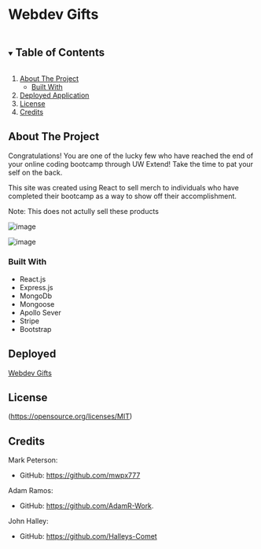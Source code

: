 

  # Webdev Gifts



<!-- TABLE OF CONTENTS -->
<details open="open">
  <summary><h2 style="display: inline-block">Table of Contents</h2></summary>
  <ol>
    <li>
      <a href="#about-the-project">About The Project</a>
      <ul>
        <li><a href="#built-with">Built With</a></li>
      </ul>
    </li>
    <li>
      <a href="#deployed">Deployed Application</a>
    </li>
    <li><a href="#license">License</a></li>
    <li><a href="#credits">Credits</a></li>
  </ol>
</details>



## About The Project

Congratulations! You are one of the lucky few who have reached the end of your online coding bootcamp through UW Extend! Take the time to pat your self on the back. 

This site was created using React to sell merch to individuals who have completed their bootcamp as a way to show off their accomplishment.

Note: This does not actully sell these products

![image](https://user-images.githubusercontent.com/74389460/119738511-6f58a280-be46-11eb-8f4b-d1a047216837.png)


![image](https://user-images.githubusercontent.com/74389460/119738523-7384c000-be46-11eb-8eb2-d3620076efbd.png)


### Built With

* React.js
* Express.js
* MongoDb
* Mongoose
* Apollo Sever
* Stripe
* Bootstrap



## Deployed 

[Webdev Gifts](https://webdev-gifts1.herokuapp.com/)

## License 

(https://opensource.org/licenses/MIT)



## Credits

Mark Peterson:

* GitHub: https://github.com/mwpx777

Adam Ramos: 

* GitHub: https://github.com/AdamR-Work.

John Halley:

* GitHub: https://github.com/Halleys-Comet






